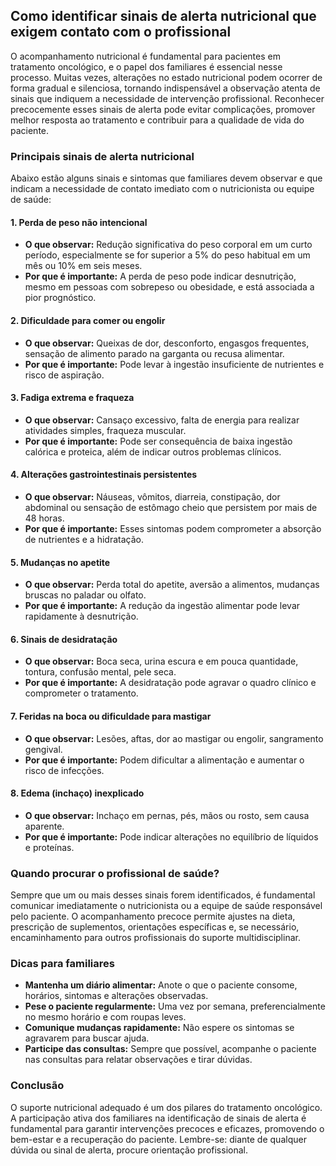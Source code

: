 
## Como identificar sinais de alerta nutricional que exigem contato com o profissional

O acompanhamento nutricional é fundamental para pacientes em tratamento oncológico, e o papel dos familiares é essencial nesse processo. Muitas vezes, alterações no estado nutricional podem ocorrer de forma gradual e silenciosa, tornando indispensável a observação atenta de sinais que indiquem a necessidade de intervenção profissional. Reconhecer precocemente esses sinais de alerta pode evitar complicações, promover melhor resposta ao tratamento e contribuir para a qualidade de vida do paciente.

### Principais sinais de alerta nutricional

Abaixo estão alguns sinais e sintomas que familiares devem observar e que indicam a necessidade de contato imediato com o nutricionista ou equipe de saúde:

#### 1. **Perda de peso não intencional**
- **O que observar:** Redução significativa do peso corporal em um curto período, especialmente se for superior a 5% do peso habitual em um mês ou 10% em seis meses.
- **Por que é importante:** A perda de peso pode indicar desnutrição, mesmo em pessoas com sobrepeso ou obesidade, e está associada a pior prognóstico.

#### 2. **Dificuldade para comer ou engolir**
- **O que observar:** Queixas de dor, desconforto, engasgos frequentes, sensação de alimento parado na garganta ou recusa alimentar.
- **Por que é importante:** Pode levar à ingestão insuficiente de nutrientes e risco de aspiração.

#### 3. **Fadiga extrema e fraqueza**
- **O que observar:** Cansaço excessivo, falta de energia para realizar atividades simples, fraqueza muscular.
- **Por que é importante:** Pode ser consequência de baixa ingestão calórica e proteica, além de indicar outros problemas clínicos.

#### 4. **Alterações gastrointestinais persistentes**
- **O que observar:** Náuseas, vômitos, diarreia, constipação, dor abdominal ou sensação de estômago cheio que persistem por mais de 48 horas.
- **Por que é importante:** Esses sintomas podem comprometer a absorção de nutrientes e a hidratação.

#### 5. **Mudanças no apetite**
- **O que observar:** Perda total do apetite, aversão a alimentos, mudanças bruscas no paladar ou olfato.
- **Por que é importante:** A redução da ingestão alimentar pode levar rapidamente à desnutrição.

#### 6. **Sinais de desidratação**
- **O que observar:** Boca seca, urina escura e em pouca quantidade, tontura, confusão mental, pele seca.
- **Por que é importante:** A desidratação pode agravar o quadro clínico e comprometer o tratamento.

#### 7. **Feridas na boca ou dificuldade para mastigar**
- **O que observar:** Lesões, aftas, dor ao mastigar ou engolir, sangramento gengival.
- **Por que é importante:** Podem dificultar a alimentação e aumentar o risco de infecções.

#### 8. **Edema (inchaço) inexplicado**
- **O que observar:** Inchaço em pernas, pés, mãos ou rosto, sem causa aparente.
- **Por que é importante:** Pode indicar alterações no equilíbrio de líquidos e proteínas.

### Quando procurar o profissional de saúde?

Sempre que um ou mais desses sinais forem identificados, é fundamental comunicar imediatamente o nutricionista ou a equipe de saúde responsável pelo paciente. O acompanhamento precoce permite ajustes na dieta, prescrição de suplementos, orientações específicas e, se necessário, encaminhamento para outros profissionais do suporte multidisciplinar.

### Dicas para familiares

- **Mantenha um diário alimentar:** Anote o que o paciente consome, horários, sintomas e alterações observadas.
- **Pese o paciente regularmente:** Uma vez por semana, preferencialmente no mesmo horário e com roupas leves.
- **Comunique mudanças rapidamente:** Não espere os sintomas se agravarem para buscar ajuda.
- **Participe das consultas:** Sempre que possível, acompanhe o paciente nas consultas para relatar observações e tirar dúvidas.

### Conclusão

O suporte nutricional adequado é um dos pilares do tratamento oncológico. A participação ativa dos familiares na identificação de sinais de alerta é fundamental para garantir intervenções precoces e eficazes, promovendo o bem-estar e a recuperação do paciente. Lembre-se: diante de qualquer dúvida ou sinal de alerta, procure orientação profissional.

```
